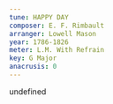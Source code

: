 ```yaml
---
tune: HAPPY DAY
composer: E. F. Rimbault
arranger: Lowell Mason
year: 1786-1826
meter: L.M. With Refrain
key: G Major
anacrusis: 0
---
```

undefined